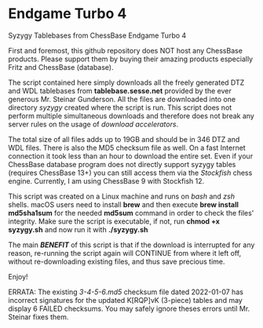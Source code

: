 # Endgame Turbo 4
Syzygy Tablebases from ChessBase Endgame Turbo 4

First and foremost, this github repository does NOT host any ChessBase products. Please support them by buying their amazing products especially Fritz and ChessBase (database).

The script contained here simply downloads all the freely generated DTZ and WDL tablebases from **tablebase.sesse.net** provided by the ever generous Mr. Steinar Gunderson. All the files are downloaded into one directory *syzygy* created where the script is run. This script does not perform multiple simultaneous downloads and therefore does not break any server rules on the usage of *download accelerators*.

The total size of all files adds up to 19GB and should be in 346 DTZ and WDL files. There is also the MD5 checksum file as well. On a fast Internet connection it took less than an hour to download the entire set. Even if your ChessBase database program does not directly support syzygy tables (requires ChessBase 13+) you can still access them via the *Stockfish* chess engine. Currently, I am using ChessBase 9 with Stockfish 12.

This script was created on a Linux machine and runs on *bash* and *zsh* shells. macOS users need to install **brew** and then execute **brew install md5sha1sum** for the needed **md5sum** command in order to check the files' integrity. Make sure the script is executable, if not, run **chmod +x syzygy.sh** and now run it with **./syzygy.sh**

The main ***BENEFIT*** of this script is that if the download is interrupted for any reason, re-running the script again will CONTINUE from where it left off, without re-downloading existing files, and thus save precious time.

Enjoy!

ERRATA: The existing *3-4-5-6.md5* checksum file dated 2022-01-07 has incorrect signatures for the updated K[RQP]vK (3-piece) tables and may display 6 FAILED checksums. You may safely ignore theses errors until Mr. Steinar fixes them.
